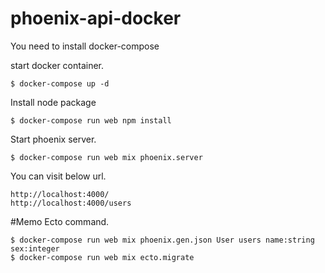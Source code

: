 
# phoenix-api-docker
You need to install docker-compose

start docker container.
    
    $ docker-compose up -d


Install node package

    $ docker-compose run web npm install


Start phoenix server.

    $ docker-compose run web mix phoenix.server

You can visit below url.

    http://localhost:4000/
    http://localhost:4000/users

#Memo
Ecto command.

    $ docker-compose run web mix phoenix.gen.json User users name:string sex:integer
    $ docker-compose run web mix ecto.migrate
